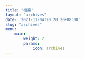 ```yaml
---
title: "檔案"
layout: "archives"
date: '2021-11-04T20:20:20+08:00'
slug: "archives"
menu:
    main:
        weight: 2
        params: 
            icon: archives
---
```


